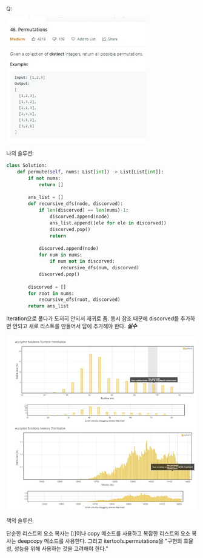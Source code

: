Q:

![](./Figure/46(1).JPG)



나의 솔루션:

```python 
class Solution:
    def permute(self, nums: List[int]) -> List[List[int]]:
        if not nums:
            return []
        
        ans_list = []
        def recursive_dfs(node, discorved):
            if len(discorved) == len(nums)-1:
                discorved.append(node)
                ans_list.append([ele for ele in discorved])
                discorved.pop()
                return 
            
            discorved.append(node)
            for num in nums:
                if num not in discorved:
                    recursive_dfs(num, discorved)
            discorved.pop()
            
        discorved = []
        for root in nums:
            recursive_dfs(root, discorved)
        return ans_list
```

Iteration으로 풀다가 도저히 안되서 재귀로 품. 동시 참조 때문에 discorved를 추가하면 안되고 새로 리스트를 만들어서 답에 추가해야 한다. <b>*실수*</b>



![](./Figure/46(2).JPG)



책의 솔루션:

단순한 리스트의 요소 복사는 [:]이나 copy 메소드를 사용하고 복잡한 리스트의 요소 복사는 deepcopy 메소드를 사용한다. 그리고 itertools.permutations을 "구현의 효율성, 성능을 위해 사용하는 것을 고려해야 한다."